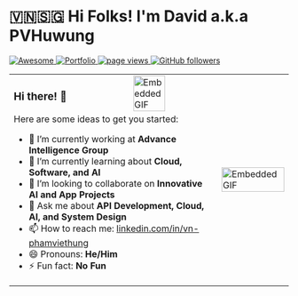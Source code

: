 <h1 align="left" id="macropower-title"> 🇻🇳🇸🇬 Hi Folks! I'm David a.k.a PVHuwung</h1>
<p align="left">
  <a href="https://www.linkedin.com/in/vn-phamviethung/">
   <img alt="Awesome" src="https://img.shields.io/badge/LinkedIn-0077B5?style=for-the-badge&logo=linkedin&logoColor=white">
  </a>
   <a href="https://pvh.vercel.app">
   <img alt="Portfolio" src="https://img.shields.io/badge/website-purple?style=for-the-badge&logo=About.me&logoColor=white">
  </a>
  <a href="https://github.com/pvhuwung">
     <img src="https://komarev.com/ghpvc/?username=pvhuwung&style=for-the-badge&color=blue" alt="page views">
  </a>
 <a href="https://github.com/?tab=followers">
    <img alt="GitHub followers" src="https://img.shields.io/github/followers/pvhuwung?color=purple&logo=github&style=for-the-badge">
  </a>
</p>

<table width="100%" height="100%" >
<tr>
<td >
    <img align="right" width="40%" src="https://media.tenor.com/vZZEPrwfe6AAAAAi/happy-amine.gif" alt="Embedded GIF">

### Hi there! 👋
Here are some ideas to get you started:

- 🔭 I’m currently working at **Advance Intelligence Group**
- 🌱 I’m currently learning about **Cloud, Software, and AI**
- 👯 I’m looking to collaborate on **Innovative AI and App Projects**
- 💬 Ask me about **API Development, Cloud, AI, and System Design**
- 📫 How to reach me: [linkedin.com/in/vn-phamviethung](https://www.linkedin.com/in/vn-phamviethung)
- 😄 Pronouns: **He/Him**
- ⚡ Fun fact: **No Fun**


</td>
<td >
<img align="right" width="100%" height="100%" 
src="https://steamuserimages-a.akamaihd.net/ugc/1796366854777333576/78AFA7C1F21CA4F54F65159C1C4C6B870F0807E3/?imw=512&&ima=fit&impolicy=Letterbox&imcolor=%23000000&letterbox=false" alt="Embedded GIF">
</td>
  </tr>
</table>



 <table>
  <tr>
    <td>
      <picture width="100%" height="100%">
        <source
          srcset="https://github-readme-stats.vercel.app/api?username=pvhuwung&show_icons=true&theme=synthwave"
          media="(prefers-color-scheme: dark)"
        />
        <source
          srcset="https://github-readme-stats.vercel.app/api?username=pvhuwung&show_icons=true&theme=vue"
          media="(prefers-color-scheme: light)"
        />
        <img src="https://github-readme-stats.vercel.app/api?username=pvhuwung&show_icons=true" />
      </picture>
    </td>
    <td>
      <picture width="100%" height="100%">
        <source
          srcset="http://github-readme-streak-stats.herokuapp.com/?user=pvhuwung&theme=synthwave&date_format=M%20j%5B%2C%20Y%5D&ring=ff3068&fire=ff3068&sideNums=ff3068"
          media="(prefers-color-scheme: dark)"
        />
        <source
          srcset="http://github-readme-streak-stats.herokuapp.com/?user=pvhuwung&theme=vue&date_format=M%20j%5B%2C%20Y%5D&ring=ff3068&fire=ff3068&sideNums=ff3068"
          media="(prefers-color-scheme: light), (prefers-color-scheme: no-preference)"
        />
        <img src="https://github-readme-stats.vercel.app/api?username=pvhuwung&show_icons=true" />
      </picture>
    </td>
  </tr>
</table>
<table>
  <tr>
    <td><a href="https://golang.org/"><img align="left" alt="Golang" width="50px" src="https://www.svgrepo.com/show/452214/go.svg" style="padding-right:10px;" /></a></td>
    <td><a href="https://www.python.org/"><img align="left" alt="Python" width="50px" src="https://www.svgrepo.com/show/452091/python.svg" style="padding-right:10px;" /></a></td>
    <td><a href="https://isocpp.org/"><img align="left" alt="Cplusplus" width="50px" src="https://upload.wikimedia.org/wikipedia/commons/1/18/ISO_C%2B%2B_Logo.svg" style="padding-right:10px;" /></a></td>
    <td><a href="https://docs.microsoft.com/en-us/dotnet/csharp/"><img align="left" alt="CSharp" width="50px" src="https://upload.wikimedia.org/wikipedia/commons/thumb/b/bd/Logo_C_sharp.svg/1820px-Logo_C_sharp.svg.png" style="padding-right:10px;" /></a></td>
    <td><a href="https://www.javascript.com/"><img align="left" alt="JavaScript" width="50px" src="https://cdn.jsdelivr.net/gh/devicons/devicon/icons/javascript/javascript-original.svg" style="padding-right:10px;" /></a></td>
    <td><a href="https://www.typescriptlang.org/"><img align="left" alt="TypeScript" width="50px" src="https://cdn.worldvectorlogo.com/logos/typescript.svg" style="padding-right:10px;" /></a></td>
    <td><a href="https://www.java.com/"><img align="left" alt="Java" width="50px" src="https://www.svgrepo.com/download/184143/java.svg" style="padding-right:10px;" /></a></td>
    <td><a href="https://www.rust-lang.org/"><img align="left" alt="Rust" width="50px" src="https://rustacean.net/assets/cuddlyferris.svg" style="padding-right:10px;" /></a></td>
    <td><a href="https://deno.land/"><img align="left" alt="Deno" width="50px" src="https://upload.wikimedia.org/wikipedia/commons/thumb/e/e8/Deno_2021.svg/512px-Deno_2021.svg.png?20220109092922" style="padding-right:10px;" /></a></td>
  </tr>
  <tr>
    <td><a href="https://developer.mozilla.org/en-US/docs/Web/Guide/HTML/HTML5"><img align="left" alt="HTML5" width="50px" src="https://cdn.jsdelivr.net/gh/devicons/devicon/icons/html5/html5-original.svg" style="padding-right:10px;" /></a></td>
    <td><a href="https://developer.mozilla.org/en-US/docs/Web/CSS"><img align="left" alt="CSS3" width="50px" src="https://cdn.jsdelivr.net/gh/devicons/devicon/icons/css3/css3-original.svg" style="padding-right:10px;" /></a></td>
    <td><a href="https://nodejs.org/"><img align="left" alt="Node.js" width="50px" src="https://cdn.jsdelivr.net/gh/devicons/devicon/icons/nodejs/nodejs-original.svg" style="padding-right:10px;" /></a></td>
    <td><a href="https://streamlit.io/"><img align="left" alt="Streamlit" width="50px" src="https://streamlit.io/images/brand/streamlit-mark-color.svg" style="padding-right:10px;" /></a></td>
    <td><a href="https://nextjs.org/"><img align="left" alt="NextJS" width="50px" src="https://ih1.redbubble.net/image.2299077473.8760/st,small,507x507-pad,600x600,f8f8f8.jpg" style="padding-right:10px;" /></a></td>
    <td><a href="https://github.com/"><img align="left" alt="Github" width="50px" src="https://github.githubassets.com/images/modules/logos_page/GitHub-Mark.png" style="padding-right:10px;" /></a></td>
    <td><a href="https://about.gitlab.com/"><img align="left" alt="Gitlab" width="50px" src="https://cdn.worldvectorlogo.com/logos/gitlab.svg" style="padding-right:10px;" /></a></td>
    <td><a href="https://git-scm.com/"><img align="left" alt="Git" width="50px" src="https://cdn.jsdelivr.net/gh/devicons/devicon/icons/git/git-original.svg" style="padding-right:10px;" /></a></td>
    <td><a href="https://www.docker.com/"><img align="left" alt="Docker" width="50px" src="https://www.svgrepo.com/show/303231/docker-logo.svg" style="padding-right:10px;" /></a></td>
  </tr>
  <tr>
    <td><a href="https://aws.amazon.com/"><img align="left" alt="AWS" width="50px" src="https://www.svgrepo.com/show/448266/aws.svg" style="padding-right:10px;" /></a></td>
    <td><a href="https://cloud.google.com/"><img align="left" alt="GoogleCloud" width="50px" src="https://www.svgrepo.com/show/448223/gcp.svg" style="padding-right:10px;" /></a></td>
    <td><a href="https://www.mongodb.com/"><img align="left" alt="MongoDB" width="50px" src="https://cdn.jsdelivr.net/gh/devicons/devicon/icons/mongodb/mongodb-original.svg" style="padding-right:10px;" /></a></td>
    <td><a href="https://graphql.org/"><img align="left" alt="GraphQL" width="50px" src="https://cdn.jsdelivr.net/gh/devicons/devicon/icons/graphql/graphql-plain.svg" style="padding-right:10px;" /></a></td>
    <td><a href="https://firebase.google.com/"><img align="left" alt="Firebase" width="50px" src="https://www.svgrepo.com/show/353735/firebase.svg" style="padding-right:10px;" /></a></td>
    <td><a href="https://fastapi.tiangolo.com/"><img align="left" alt="FastAPI" width="50px" src="https://cdn.worldvectorlogo.com/logos/fastapi.svg" style="padding-right:10px;" /></a></td>
    <td><a href="https://supabase.com/"><img align="left" alt="Supabase" width="50px" src="https://d2eip9sf3oo6c2.cloudfront.net/tags/images/000/001/299/square_480/supabase-logo-icon_1.png" style="padding-right:10px;" /></a></td>
    <td><a href="https://www.mysql.com/"><img align="left" alt="MySQL" width="50px" src="https://cdn.jsdelivr.net/gh/devicons/devicon/icons/mysql/mysql-original.svg" style="padding-right:10px;" /></a></td>
    <td><a href="https://www.postgresql.org/"><img align="left" alt="PostgreSQL" width="50px" src="https://www.svgrepo.com/show/354200/postgresql.svg" style="padding-right:10px;" /></a></td>
  </tr>
</table>


```go
// Get to know more about me with some Golang
package main

import (
	"fmt"
	"reflect"
)

type PVHuwung struct {
	Pronouns     string
	Backend      []string
	Frontend     []string
	Database     []string
	CloudServer  []string
	Architecture ArchitectureInfo
	Challenge    []string
	AISkills     []string
	Company      string
}

type ArchitectureInfo struct {
	Patterns   []string
	Components []string
	Challenges []string
	Serverless []string
}

func main() {
	var PVHUWUNG = PVHuwung{
		Pronouns:    "He/Him",
		Company:   "Advance Intelligence Group",
		Backend:     []string{"Go", "Python", "Rust", "C++"},
		Frontend:    []string{"Typescript", "NextJS", "HTML", "CSS"},
		Database:    []string{"PostgreSQL", "DynamoDB", "Firebase", "Redis"},
		CloudServer: []string{"AWS", "GCP", "DigitalOcean", "Heroku"},
		Architecture: ArchitectureInfo{
			Patterns:   []string{"Microservices", "Event-driven", "System Design"},
			Components: []string{"Docker", "Kubernetes", "Kafka", "GraphQL"},
			Challenges: []string{"Scalability", "Resilience", "Security"},
			Serverless: []string{"Lambda", "API Gateway"},
		},
		Challenge: []string{"Keep getting better, even if it's just 0.001% each day.",
					"Consistency turns those tiny gains into something big"},
		AISkills:  []string{"MachineLearning", "DeepLearning", "AI", "GenAI", "LLM", "ComputerVision"},
	}

	val := reflect.ValueOf(PVHUWUNG)
	for i := 0; i < val.NumField(); i++ {
		field := val.Field(i)
		fieldName := val.Type().Field(i).Name
		fmt.Printf("- %s: %v\n", fieldName, field.Interface())
	}
}
```

```go
	// Feel free to folk or use, but don't forget to give a star ⭐⭐⭐. Thanks!!!!
```

![activity graph](https://github-readme-activity-graph.vercel.app/graph?username=pvhuwung&theme=github-compact&custom_title=PVHuwung%20Activity%20Graph&hide_border=true)

[<img align="right" width="100%"
src="https://steamuserimages-a.akamaihd.net/ugc/31868616510251946/47AFE978947821537E54992AF32B05D8EB05BF68/?imw=5000&imh=5000&ima=fit&impolicy=Letterbox&imcolor=%23000000&letterbox=false" alt="Embedded GIF">](https://myanimelist.net/anime/22297/Fate_stay_night__Unlimited_Blade_Works)


<p align="center">
  <img src="https://capsule-render.vercel.app/api?type=waving&color=gradient&height=80&section=footer"/>
</p>


